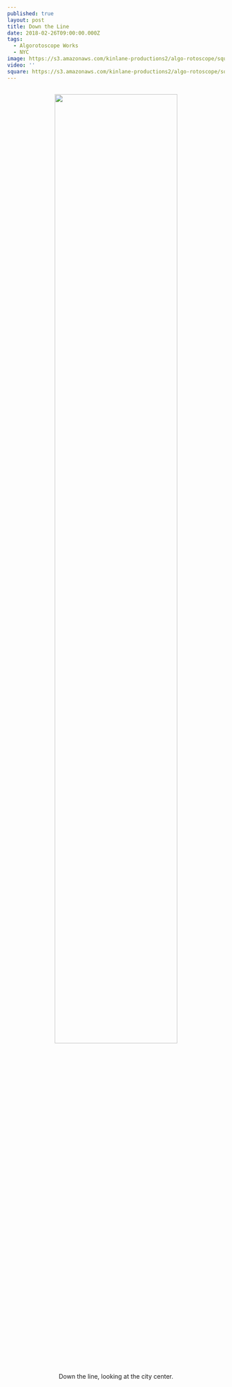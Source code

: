 ```yaml
---
published: true
layout: post
title: Down the Line
date: 2018-02-26T09:00:00.000Z
tags:
  - Algorotoscope Works
  - NYC
image: https://s3.amazonaws.com/kinlane-productions2/algo-rotoscope/square/C2L6QJRUcAEVlYF.jpg
video: ''
square: https://s3.amazonaws.com/kinlane-productions2/algo-rotoscope/square/C2L6QJRUcAEVlYF_square.jpg
---
```

<p align="center"><img src="{{ page.image }}" width="75%" style="padding: 15px;" /></p>
<center>Down the line, looking at the city center.</center>
